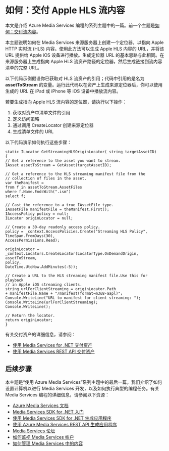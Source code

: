 <properties linkid="develop-media-services-how-to-guides-deliver-apple-live-streaming" urlDisplayName="Deliver Apple HTTP Live Streaming (HLS)" pageTitle="How to Deliver Apple HTTP Live Streaming (HLS) - Azure" metaKeywords="" description="Learn how to create a locator to Apple HTTP Live Stream (HLS) content on Media Services origin server. Code samples are written in C# and use the Media Services SDK for .NET." metaCanonical="" services="media-services" documentationCenter="" title="How to: Deliver Apple HLS streaming content" authors="migree" solutions="" manager="" editor="" />

如何：交付 Apple HLS 流内容
===========================

本文是介绍 Azure Media Services 编程的系列主题中的一篇。前一个主题是[如何：交付流内容](http://go.microsoft.com/fwlink/?LinkID=301942&clcid=0x409)。

本主题说明如何在 Media Services 来源服务器上创建一个定位器，以指向 Apple HTTP 实时流 (HLS) 内容。使用此方法可以生成 Apple HLS 内容的 URL，并将该 URL 提供给 Apple iOS 设备进行播放。生成定位器 URL 的基本思路与此相同。在来源服务器上生成指向 Apple HLS 流资产路径的定位器，然后生成链接到流内容清单的完整 URL。

以下代码示例假设你已获取对 HLS 流资产的引用；代码中引用的是名为 **assetToStream** 的变量。运行此代码以在资产上生成来源定位器后，你可以使用生成的 URL 在 iPad 或 iPhone 等 iOS 设备中播放流内容。

若要生成指向 Apple HLS 流内容的定位器，请执行以下操作：

1.  获取对资产中清单文件的引用
2.  定义访问策略
3.  通过调用 CreateLocator 创建来源定位器
4.  生成清单文件的 URL

以下代码演示如何执行这些步骤：

``` {}
static ILocator GetStreamingHLSOriginLocator( string targetAssetID)
{
// Get a reference to the asset you want to stream.
IAsset assetToStream = GetAsset(targetAssetID);

// Get a reference to the HLS streaming manifest file from the  
// collection of files in the asset. 
var theManifest =
from f in assetToStream.AssetFiles
where f.Name.EndsWith(".ism")
select f;

// Cast the reference to a true IAssetFile type. 
IAssetFile manifestFile = theManifest.First();
IAccessPolicy policy = null;
ILocator originLocator = null;

// Create a 30-day readonly access policy. 
policy = _context.AccessPolicies.Create("Streaming HLS Policy",
TimeSpan.FromDays(30),
AccessPermissions.Read);

originLocator = _context.Locators.CreateLocator(LocatorType.OnDemandOrigin, assetToStream,
policy,
DateTime.UtcNow.AddMinutes(-5));

// Create a URL to the HLS streaming manifest file.Use this for playback
// in Apple iOS streaming clients.
string urlForClientStreaming = originLocator.Path
+ manifestFile.Name + "/manifest(format=m3u8-aapl)";
Console.WriteLine("URL to manifest for client streaming: ");
Console.WriteLine(urlForClientStreaming);
Console.WriteLine();

// Return the locator. 
return originLocator;
}
```

有关交付资产的详细信息，请参阅：

-   [使用 Media Services for .NET 交付资产](http://msdn.microsoft.com/zh-cn/library/jj129575.aspx)
-   [使用 Media Services REST API 交付资产](http://msdn.microsoft.com/zh-cn/library/jj129578.aspx)

后续步骤
--------

本主题是“使用 Azure Media Services”系列主题中的最后一篇。我们介绍了如何设置计算机以进行 Media Services 开发，以及如何执行典型的编程任务。有关 Media Services 编程的详细信息，请参阅以下资源：

-   [Azure Media Services 文档](http://go.microsoft.com/fwlink/?linkid=245437)
-   [Media Services SDK for .NET 入门](http://go.microsoft.com/fwlink/?linkid=252966)
-   [使用 Media Services SDK for .NET 生成应用程序](http://go.microsoft.com/fwlink/?linkid=247821)
-   [使用 Azure Media Services REST API 生成应用程序](http://go.microsoft.com/fwlink/?linkid=252967)
-   [Media Services 论坛](http://social.msdn.microsoft.com/Forums/zh-cn/MediaServices/threads)
-   [如何监视 Media Services 帐户](http://www.windowsazure.cn/zh-cn/manage/services/media-services/how-to-monitor-a-media-services-account/)
-   [如何管理 Media Services 中的内容](http://www.windowsazure.cn/zh-cn/manage/services/media-services/how-to-manage-content-in-media-services/)

